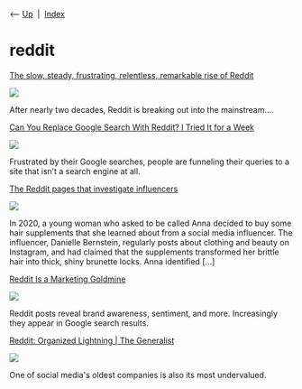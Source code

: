 <div class="nav">

⟵ [Up](index.html)  \|  [Index](index.html)

</div>

# reddit

<div class="cards">

<div class="card">

<div class="card-title">

[The slow, steady, frustrating, relentless, remarkable rise of
Reddit](https://sherwood.news/tech/the-rise-of-reddit-social-media/)

</div>

<div class="card-image">

[![](https://sherwoodnews.imgix.net/mwphzyq69oso/en-US/assets/files/2056669306_ankara-turkiye-in-this-photo-illustration-logo-of-reddit-is-displayed-on-a-mobile-phone.jpg?auto=compress%2Cformat&cs=srgb)](https://sherwood.news/tech/the-rise-of-reddit-social-media/)

</div>

After nearly two decades, Reddit is breaking out into the mainstream....

</div>

<div class="card">

<div class="card-title">

[Can You Replace Google Search With Reddit? I Tried It for a
Week](https://www.wsj.com/tech/personal-tech/can-you-replace-google-search-with-reddit-i-tried-it-for-a-week-ea1f36c5)

</div>

<div class="card-image">

[![](https://images.wsj.net/im-969709/social)](https://www.wsj.com/tech/personal-tech/can-you-replace-google-search-with-reddit-i-tried-it-for-a-week-ea1f36c5)

</div>

Frustrated by their Google searches, people are funneling their queries
to a site that isn’t a search engine at all.

</div>

<div class="card">

<div class="card-title">

[The Reddit pages that investigate
influencers](https://www.cjr.org/analysis/reddit-snark-pages-influencers.php)

</div>

<div class="card-image">

[![](https://www.cjr.org/wp-content/uploads/2024/03/Tabiiy_parvarish.webp?127365)](https://www.cjr.org/analysis/reddit-snark-pages-influencers.php)

</div>

In 2020, a young woman who asked to be called Anna decided to buy some
hair supplements that she learned about from a social media influencer.
The influencer, Danielle Bernstein, regularly posts about clothing and
beauty on Instagram, and had claimed that the supplements transformed
her brittle hair into thick, shiny brunette locks. Anna identified \[…\]

</div>

<div class="card">

<div class="card-title">

[Reddit Is a Marketing
Goldmine](https://www.practicalecommerce.com/reddit-is-a-marketing-goldmine)

</div>

<div class="card-image">

[![](https://www.practicalecommerce.com/wp-content/uploads/2024/01/Reddit-Is-a-Marketing-Goldmine.jpg)](https://www.practicalecommerce.com/reddit-is-a-marketing-goldmine)

</div>

Reddit posts reveal brand awareness, sentiment, and more. Increasingly
they appear in Google search results.

</div>

<div class="card">

<div class="card-title">

[Reddit: Organized Lightning \| The
Generalist](https://www.readthegeneralist.com/briefing/reddit)

</div>

<div class="card-image">

[![](https://cdn.prod.website-files.com/5f73bbd13fa8b95aedaf300b/60327bd8945b76bf377da146_1.png)](https://www.readthegeneralist.com/briefing/reddit)

</div>

One of social media's oldest companies is also its most undervalued.

</div>

</div>
